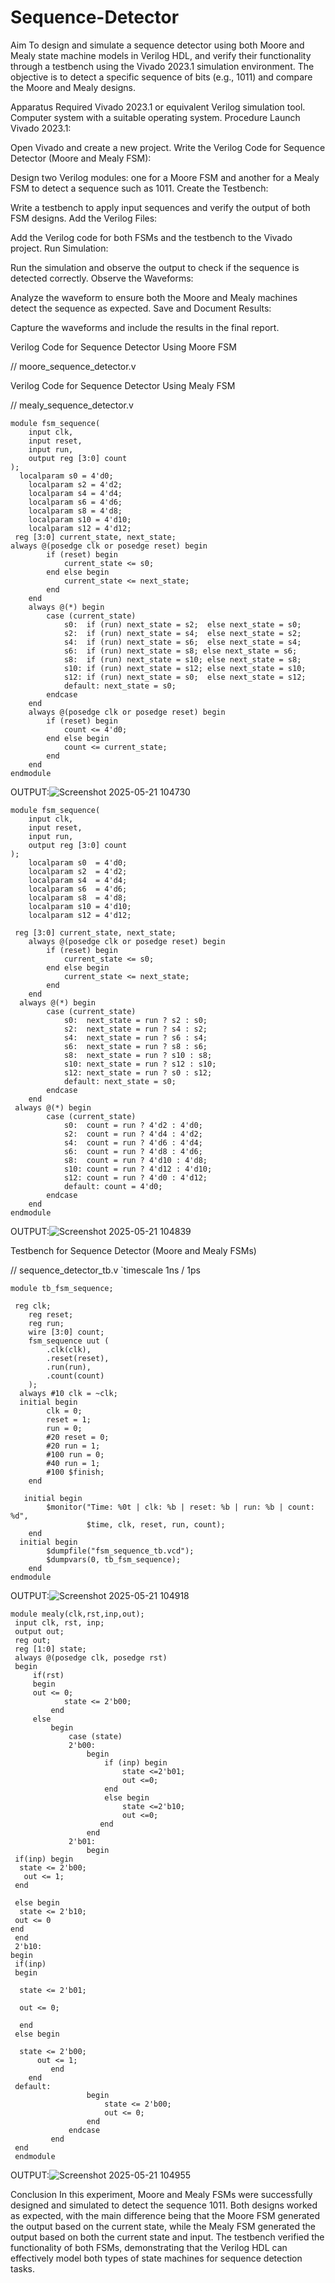 # Sequence-Detector
Aim
To design and simulate a sequence detector using both Moore and Mealy state machine models in Verilog HDL, and verify their functionality through a testbench using the Vivado 2023.1 simulation environment. The objective is to detect a specific sequence of bits (e.g., 1011) and compare the Moore and Mealy designs.

Apparatus Required
Vivado 2023.1 or equivalent Verilog simulation tool.
Computer system with a suitable operating system.
Procedure
Launch Vivado 2023.1:

Open Vivado and create a new project.
Write the Verilog Code for Sequence Detector (Moore and Mealy FSM):

Design two Verilog modules: one for a Moore FSM and another for a Mealy FSM to detect a sequence such as 1011.
Create the Testbench:

Write a testbench to apply input sequences and verify the output of both FSM designs.
Add the Verilog Files:

Add the Verilog code for both FSMs and the testbench to the Vivado project.
Run Simulation:

Run the simulation and observe the output to check if the sequence is detected correctly.
Observe the Waveforms:

Analyze the waveform to ensure both the Moore and Mealy machines detect the sequence as expected.
Save and Document Results:

Capture the waveforms and include the results in the final report.

Verilog Code for Sequence Detector Using Moore FSM

// moore_sequence_detector.v


Verilog Code for Sequence Detector Using Mealy FSM

// mealy_sequence_detector.v
```
module fsm_sequence(
    input clk,
    input reset,
    input run,
    output reg [3:0] count
);
  localparam s0 = 4'd0;
    localparam s2 = 4'd2;
    localparam s4 = 4'd4;
    localparam s6 = 4'd6;
    localparam s8 = 4'd8;
    localparam s10 = 4'd10;
    localparam s12 = 4'd12;
 reg [3:0] current_state, next_state;
always @(posedge clk or posedge reset) begin
        if (reset) begin
            current_state <= s0;  
        end else begin
            current_state <= next_state;  
        end
    end
    always @(*) begin
        case (current_state)
            s0:  if (run) next_state = s2;  else next_state = s0;
            s2:  if (run) next_state = s4;  else next_state = s2;
            s4:  if (run) next_state = s6;  else next_state = s4;
            s6:  if (run) next_state = s8; else next_state = s6;
            s8:  if (run) next_state = s10; else next_state = s8;
            s10: if (run) next_state = s12; else next_state = s10;
            s12: if (run) next_state = s0;  else next_state = s12;
            default: next_state = s0;
        endcase
    end
    always @(posedge clk or posedge reset) begin
        if (reset) begin
            count <= 4'd0; 
        end else begin
            count <= current_state;  
        end
    end
endmodule
```
OUTPUT:![Screenshot 2025-05-21 104730](https://github.com/user-attachments/assets/f219d7f2-92f4-486a-83b2-e610bafaa56b)

```
module fsm_sequence(
    input clk,
    input reset,
    input run,
    output reg [3:0] count
);
    localparam s0  = 4'd0;
    localparam s2  = 4'd2;
    localparam s4  = 4'd4;
    localparam s6  = 4'd6;
    localparam s8  = 4'd8;
    localparam s10 = 4'd10;
    localparam s12 = 4'd12;

 reg [3:0] current_state, next_state;
    always @(posedge clk or posedge reset) begin
        if (reset) begin
            current_state <= s0;  
        end else begin
            current_state <= next_state;  
        end
    end
  always @(*) begin
        case (current_state)
            s0:  next_state = run ? s2 : s0;
            s2:  next_state = run ? s4 : s2;
            s4:  next_state = run ? s6 : s4;
            s6:  next_state = run ? s8 : s6;
            s8:  next_state = run ? s10 : s8;
            s10: next_state = run ? s12 : s10;
            s12: next_state = run ? s0 : s12;
            default: next_state = s0;
        endcase
    end
 always @(*) begin
        case (current_state)
            s0:  count = run ? 4'd2 : 4'd0;
            s2:  count = run ? 4'd4 : 4'd2;
            s4:  count = run ? 4'd6 : 4'd4;
            s6:  count = run ? 4'd8 : 4'd6;
            s8:  count = run ? 4'd10 : 4'd8;
            s10: count = run ? 4'd12 : 4'd10;
            s12: count = run ? 4'd0 : 4'd12;
            default: count = 4'd0;
        endcase
    end
endmodule
```
OUTPUT:![Screenshot 2025-05-21 104839](https://github.com/user-attachments/assets/956eb240-2d4f-4077-ad57-06043a676ccb)


Testbench for Sequence Detector (Moore and Mealy FSMs)

// sequence_detector_tb.v
`timescale 1ns / 1ps
```
module tb_fsm_sequence;

 reg clk;
    reg reset;
    reg run;
    wire [3:0] count;
    fsm_sequence uut (
        .clk(clk),
        .reset(reset),
        .run(run),
        .count(count)
    );
  always #10 clk = ~clk;
  initial begin
        clk = 0;
        reset = 1;
        run = 0;
        #20 reset = 0; 
        #20 run = 1;   
        #100 run = 0;   
        #40 run = 1;   
        #100 $finish;   
    end
   
   initial begin
        $monitor("Time: %0t | clk: %b | reset: %b | run: %b | count: %d", 
                 $time, clk, reset, run, count);
    end
  initial begin
        $dumpfile("fsm_sequence_tb.vcd");
        $dumpvars(0, tb_fsm_sequence);
    end
endmodule
```
OUTPUT:![Screenshot 2025-05-21 104918](https://github.com/user-attachments/assets/d19da628-1fa2-4195-8050-193834b01558)
```
module mealy(clk,rst,inp,out);
 input clk, rst, inp;
 output out;
 reg out;
 reg [1:0] state;
 always @(posedge clk, posedge rst)
 begin
     if(rst)
     begin
     out <= 0;
            state <= 2'b00;
         end
     else
         begin
             case (state)
             2'b00: 
                 begin
                     if (inp) begin
                         state <=2'b01;
                         out <=0;
                     end
                     else begin
                         state <=2'b10;
                         out <=0;
                    end
                 end
             2'b01:
                 begin
 if(inp) begin
  state <= 2'b00;
   out <= 1;
 end

 else begin
  state <= 2'b10;
 out <= 0
end
 end
 2'b10:
begin
 if(inp)
 begin

  state <= 2'b01;

  out <= 0;

  end
 else begin

  state <= 2'b00;
      out <= 1;
         end
    end
 default:
                 begin
                     state <= 2'b00;
                     out <= 0;
                 end
             endcase
         end
 end
 endmodule
```

 OUTPUT:![Screenshot 2025-05-21 104955](https://github.com/user-attachments/assets/531c3d6b-2cc8-4d7d-a98c-cd056d7c754f)



Conclusion
In this experiment, Moore and Mealy FSMs were successfully designed and simulated to detect the sequence 1011. Both designs worked as expected, with the main difference being that the Moore FSM generated the output based on the current state, while the Mealy FSM generated the output based on both the current state and input. The testbench verified the functionality of both FSMs, demonstrating that the Verilog HDL can effectively model both types of state machines for sequence detection tasks.
